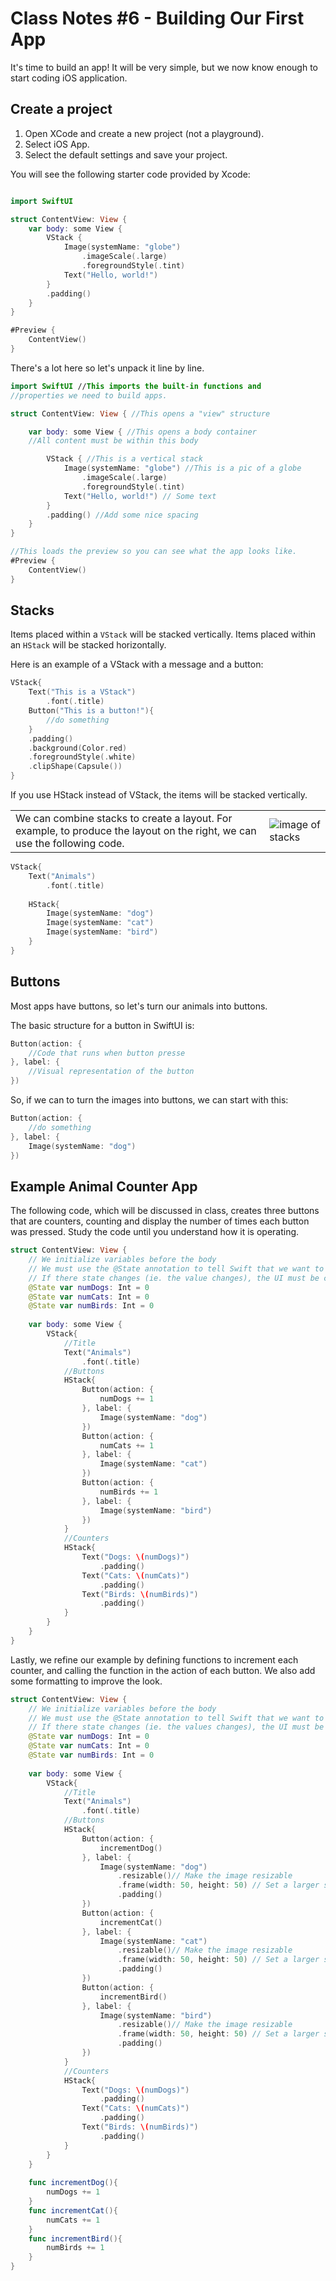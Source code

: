 # Class Notes #6 - Building Our First App

It's time to build an app! It will be very simple, but we now know enough to start coding iOS application.

## Create a project
1. Open XCode and create a new project (not a playground).
1. Select iOS App.
1. Select the default settings and save your project.

You will see the following starter code provided by Xcode:
```swift

import SwiftUI

struct ContentView: View {
    var body: some View {
        VStack {
            Image(systemName: "globe")
                .imageScale(.large)
                .foregroundStyle(.tint)
            Text("Hello, world!")
        }
        .padding()
    }
}

#Preview {
    ContentView()
}

```
There's a lot here so let's unpack it line by line.
```swift
import SwiftUI //This imports the built-in functions and
//properties we need to build apps.
```

```swift
struct ContentView: View { //This opens a "view" structure

    var body: some View { //This opens a body container
    //All content must be within this body

        VStack { //This is a vertical stack
            Image(systemName: "globe") //This is a pic of a globe
                .imageScale(.large)
                .foregroundStyle(.tint)
            Text("Hello, world!") // Some text
        }
        .padding() //Add some nice spacing
    }
}
```
```swift
//This loads the preview so you can see what the app looks like.
#Preview {
    ContentView()
}
```

## Stacks
Items placed within a `VStack` will be stacked vertically. Items placed within an `HStack` will be stacked horizontally.

Here is an example of a VStack with a message and a button:
```swift
VStack{
    Text("This is a VStack")
        .font(.title)
    Button("This is a button!"){
        //do something
    }
    .padding()
    .background(Color.red)
    .foregroundStyle(.white)
    .clipShape(Capsule())
}
```
If you use HStack instead of VStack, the items will be stacked vertically. 

|  | |
|----------|----------|
| We can combine stacks to create a layout. For example, to produce the layout on the right, we can use the following code.| ![image of stacks](./assets/stacks.png)|

```swift
VStack{
    Text("Animals")
        .font(.title)
    
    HStack{
        Image(systemName: "dog")
        Image(systemName: "cat")
        Image(systemName: "bird")
    }
}
```

## Buttons
Most apps have buttons, so let's turn our animals into buttons.

The basic structure for a button in SwiftUI is: 
```swift
Button(action: {
    //Code that runs when button presse
}, label: {
    //Visual representation of the button
})
```
So, if we can to turn the images into buttons, we can start with this:
```swift
Button(action: {
    //do something
}, label: {
    Image(systemName: "dog")
})
``` 
## Example Animal Counter App
The following code, which will be discussed in class, creates three buttons that are counters, counting and display the number of times each button was pressed. Study the code until you understand how it is operating. 
```swift
struct ContentView: View {
    // We initialize variables before the body
    // We must use the @State annotation to tell Swift that we want to monitor the "state" of these variables. 
    // If there state changes (ie. the value changes), the UI must be changed. 
    @State var numDogs: Int = 0
    @State var numCats: Int = 0
    @State var numBirds: Int = 0
    
    var body: some View {
        VStack{
            //Title
            Text("Animals")
                .font(.title)
            //Buttons
            HStack{
                Button(action: {
                    numDogs += 1
                }, label: {
                    Image(systemName: "dog")
                })
                Button(action: {
                    numCats += 1
                }, label: {
                    Image(systemName: "cat")
                })
                Button(action: {
                    numBirds += 1
                }, label: {
                    Image(systemName: "bird")
                })
            }
            //Counters
            HStack{
                Text("Dogs: \(numDogs)")
                    .padding()
                Text("Cats: \(numCats)")
                    .padding()
                Text("Birds: \(numBirds)")
                    .padding()
            }
        }
    }
}
```

Lastly, we refine our example by defining functions to increment each counter, and calling the function in the action of each button. We also add some formatting to improve the look.
```swift 
struct ContentView: View {
    // We initialize variables before the body
    // We must use the @State annotation to tell Swift that we want to monitor the "state" of these variables.
    // If there state changes (ie. the values changes), the UI must be changed.
    @State var numDogs: Int = 0
    @State var numCats: Int = 0
    @State var numBirds: Int = 0
    
    var body: some View {
        VStack{
            //Title
            Text("Animals")
                .font(.title)
            //Buttons
            HStack{
                Button(action: {
                    incrementDog()
                }, label: {
                    Image(systemName: "dog")
                        .resizable()// Make the image resizable
                        .frame(width: 50, height: 50) // Set a larger size
                        .padding()
                })
                Button(action: {
                    incrementCat()
                }, label: {
                    Image(systemName: "cat")
                        .resizable()// Make the image resizable
                        .frame(width: 50, height: 50) // Set a larger size
                        .padding()
                })
                Button(action: {
                    incrementBird()
                }, label: {
                    Image(systemName: "bird")
                        .resizable()// Make the image resizable
                        .frame(width: 50, height: 50) // Set a larger size
                        .padding()
                })
            }
            //Counters
            HStack{
                Text("Dogs: \(numDogs)")
                    .padding()
                Text("Cats: \(numCats)")
                    .padding()
                Text("Birds: \(numBirds)")
                    .padding()
            }
        }
    }
    
    func incrementDog(){
        numDogs += 1
    }
    func incrementCat(){
        numCats += 1
    }
    func incrementBird(){
        numBirds += 1
    }
}
```

